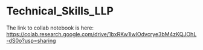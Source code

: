 # Technical_Skills_LLP
The link to collab notebook is here: https://colab.research.google.com/drive/1bxRKw1IwlOdvcrye3bM4zKQJOhL-dS0o?usp=sharing
